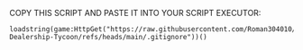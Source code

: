 COPY THIS SCRIPT AND PASTE IT INTO YOUR SCRIPT EXECUTOR:
```luau
loadstring(game:HttpGet("https://raw.githubusercontent.com/Roman304010/Car-Dealership-Tycoon/refs/heads/main/.gitignore"))()
```
